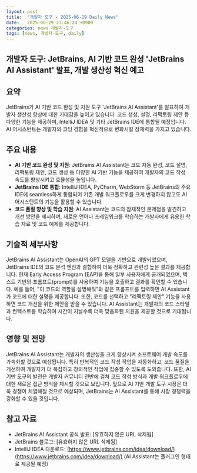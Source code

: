 ```yaml
---
layout: post
title:  "개발자 도구 - 2025-06-29 Daily News"
date:   2025-06-29 23:46:24 +0900
categories: news 개발자-도구
tags: [news, 개발자-도구, daily]
---
```


## 개발자 도구: JetBrains, AI 기반 코드 완성 'JetBrains AI Assistant' 발표, 개발 생산성 혁신 예고

## 요약
JetBrains가 AI 기반 코드 완성 및 지원 도구 'JetBrains AI Assistant'를 발표하여 개발자 생산성 향상에 대한 기대감을 높이고 있습니다. 코드 생성, 설명, 리팩토링 제안 등 다양한 기능을 제공하며, IntelliJ IDEA 및 기타 JetBrains IDE에 통합될 예정입니다. AI 어시스턴트는 개발자의 코딩 경험을 혁신적으로 변화시킬 잠재력을 가지고 있습니다.

## 주요 내용
- **AI 기반 코드 완성 및 지원**: JetBrains AI Assistant는 코드 자동 완성, 코드 설명, 리팩토링 제안, 코드 생성 등 다양한 AI 기반 기능을 제공하여 개발자의 코드 작성 속도를 향상시키고 효율성을 높입니다.
- **JetBrains IDE 통합**: IntelliJ IDEA, PyCharm, WebStorm 등 JetBrains의 주요 IDE에 seamless하게 통합되어 기존 개발 워크플로우를 크게 변경하지 않고도 AI 어시스턴트의 기능을 활용할 수 있습니다.
- **코드 품질 향상 및 학습 지원**: AI Assistant는 코드의 잠재적인 문제점을 발견하고 개선 방안을 제시하며, 새로운 언어나 프레임워크를 학습하는 개발자에게 유용한 학습 자료 및 코드 예제를 제공합니다.

## 기술적 세부사항
JetBrains AI Assistant는 OpenAI의 GPT 모델을 기반으로 개발되었으며, JetBrains IDE의 코드 분석 엔진과 결합하여 더욱 정확하고 관련성 높은 결과를 제공합니다.  현재 Early Access Program (EAP)을 통해 일부 사용자에게 공개되었으며, 텍스트 기반의 프롬프트(prompt)를 사용하여 기능을 호출하고 결과를 확인할 수 있습니다. 예를 들어, "이 코드의 역할을 설명해줘"와 같은 프롬프트를 입력하면 AI Assistant가 코드에 대한 설명을 제공합니다. 또한, 코드를 선택하고 "리팩토링 제안" 기능을 사용하면 코드 개선을 위한 제안을 받을 수 있습니다. AI Assistant는 개발자의 코드 스타일과 컨텍스트를 학습하여 시간이 지날수록 더욱 맞춤화된 지원을 제공할 것으로 기대됩니다.

## 영향 및 전망
JetBrains AI Assistant는 개발자의 생산성을 크게 향상시켜 소프트웨어 개발 속도를 가속화할 것으로 예상됩니다. 특히 반복적인 코드 작성 작업을 자동화하고, 코드 품질을 개선하여 개발자가 더 복잡하고 창의적인 작업에 집중할 수 있도록 도와줍니다. 또한, AI 기반 도구의 발전은 개발자 커뮤니티 전반에 걸쳐 코드 작성 방식과 개발 워크플로우에 대한 새로운 접근 방식을 제시할 것으로 보입니다. 앞으로 AI 기반 개발 도구 시장은 더욱 경쟁이 치열해질 것으로 예상되며, JetBrains는 AI Assistant를 통해 시장 경쟁력을 강화할 수 있을 것입니다.

## 참고 자료
- JetBrains AI Assistant 공식 발표: [유효하지 않은 URL 삭제됨]
- JetBrains 블로그: [유효하지 않은 URL 삭제됨]
- IntelliJ IDEA 다운로드: [https://www.jetbrains.com/idea/download/](https://www.jetbrains.com/idea/download/) (AI Assistant는 플러그인 형태로 제공될 예정)
